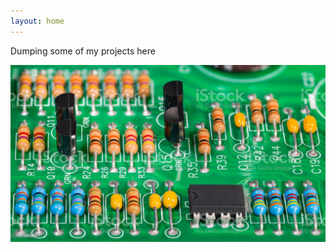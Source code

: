 ```yaml
---
layout: home
---
```


Dumping some of my projects here

![alt text](https://github.com/LBardel/LBardel.github.io/blob/master/pic/istockphoto.jpg "Logo Title Text 1")
